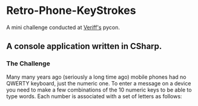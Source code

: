# Retro-Phone-KeyStrokes
A mini challenge conducted at [Veriff's](https://instagram.com/insideveriff?igshid=YmMyMTA2M2Y=) pycon.

## A console application written in CSharp. 

### The Challenge
Many many years ago (seriously a long time ago) mobile phones had no QWERTY keyboard, just the numeric one. To enter a message on a device you need to make a few combinations of the 10 numeric keys to be able to type words. Each number is associated with a set of letters as follows:
